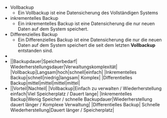 - Vollbackup
	- Ein Vollbackup ist eine Datensicherung des Vollständigen Systems
- inkrementelles Backup
	- Ein inkrementelles Backup ist eine Datensicherung die nur neuen Daten auf dem System speichert.
- Differenzielles Backup
	- Ein Differenzielles Backup ist eine Datensicherung die nur die neuen Daten auf dem System speichert die seit dem letzten __Vollbackup__ entstanden sind.
-
- ||Backupdauer|Speicherbedarf| Wiederherstellungsdauer|Verwaltungskomplexität|
  |Vollbackup|Langsam|hoch|schnell|einfach|
  |Inkrementelles Backup|schnell|niedrig|langsam| Komplex|
  |Differentielles Backup|mittel|mittel|mittel|mittel|
- ||Vorteil|Nachteil|
  |Vollbackup|Einfach zu verwalten / Wiederherstellung einfach|Viel Speicherplatz / Dauert lange|
  |Inkrementelles Backup|Wenig Speicher / schnelle Backupdauer|Wiederherstellung dauert länger / Komplexe Verwaltung|
  |Differentielles Backup| Schnelle Wiederherstellung|Dauert länger / Speicherplatz|
